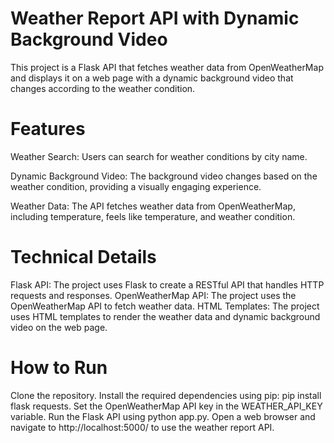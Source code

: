 # Weather Report API with Dynamic Background Video

This project is a Flask API that fetches weather data from OpenWeatherMap and displays it on a web page with a dynamic background video that changes according to the weather condition.
# Features
Weather Search: Users can search for weather conditions by city name.

Dynamic Background Video: The background video changes based on the weather condition, providing a visually engaging experience.

Weather Data: The API fetches weather data from OpenWeatherMap, including temperature, feels like temperature, and weather condition.
# Technical Details
Flask API: The project uses Flask to create a RESTful API that handles HTTP requests and responses.
OpenWeatherMap API: The project uses the OpenWeatherMap API to fetch weather data.
HTML Templates: The project uses HTML templates to render the weather data and dynamic background video on the web page.
# How to Run
Clone the repository.
Install the required dependencies using pip: pip install flask requests.
Set the OpenWeatherMap API key in the WEATHER_API_KEY variable.
Run the Flask API using python app.py.
Open a web browser and navigate to http://localhost:5000/ to use the weather report API.
